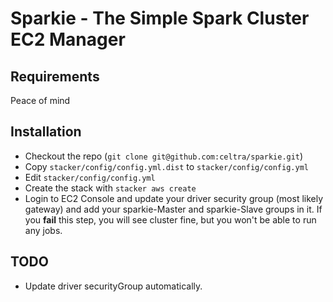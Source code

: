 Sparkie - The Simple Spark Cluster EC2 Manager
==============================================

Requirements
------------
Peace of mind

Installation
------------
- Checkout the repo (`git clone git@github.com:celtra/sparkie.git`)
- Copy `stacker/config/config.yml.dist` to `stacker/config/config.yml`
- Edit `stacker/config/config.yml`
- Create the stack with `stacker aws create`
- Login to EC2 Console and update your driver security group (most likely gateway)
  and add your sparkie-Master and sparkie-Slave groups in it.
  If you **fail** this step, you will see cluster fine, but you won't be able to
  run any jobs.

TODO
----

- Update driver securityGroup automatically.
